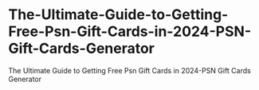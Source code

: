 # The-Ultimate-Guide-to-Getting-Free-Psn-Gift-Cards-in-2024-PSN-Gift-Cards-Generator
The Ultimate Guide to Getting Free Psn Gift Cards in 2024-PSN Gift Cards Generator
